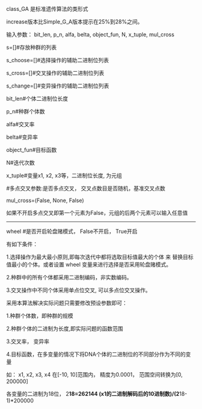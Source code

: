 class_GA 是标准遗传算法的类形式

increase版本比Simple_G_A版本提示在25%到28%之间。

输入参数：
bit_len, p_n, alfa, belta, object_fun, N, x_tuple, mul_cross

s=[]#存放种群的列表

s_choose=[]#选择操作的辅助二进制位列表

s_cross=[]#交叉操作的辅助二进制位列表

s_change=[]#变异操作的辅助二进制位列表

bit_len#个体二进制位长度

p_n#种群个体数

alfa#交叉率

belta#变异率

object_fun#目标函数

N#迭代次数

x_tuple#变量x1, x2, x3等，二进制位长度, 为元组

#多点交叉参数:是否多点交叉， 交叉点数目是否随机，基准交叉点数

mul_cross=(False, None, False)

如果不开启多点交叉即第一个元素为False，元组的后两个元素可以输入任意值

***
wheel #是否开启轮盘赌模式， False不开启， True开启





有如下条件：

1.选择操作为最大最小原则,即每次迭代中都将选取目标值最大的个体 来 替换目标值最小的个体。或者设置 wheel 变量来进行选择是否采用轮盘赌模式。

2.种群中的所有个体都采用二进制编码，非实数编码。

3.交叉操作中不同个体采用单点位交叉, 可以多点位交叉操作。



采用本算法解决实际问题只需要修改预设参数即可：

1.种群个体数，即种群的规模

2.种群个体的二进制为长度,即实际问题的函数范围


3.交叉率， 变异率

4.目标函数，在多变量的情况下将DNA个体的二进制位的不同部分作为不同的变量



如：
x1, x2, x3, x4  在[-10, 10]范围内， 精度为0.0001，
范围空间转换为[0, 200000]

各变量的二进制为18位，
2**18=262144
(x1的二进制解码后的10进制数)/(2**18-1)*200000







